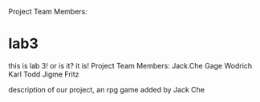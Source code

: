 Project Team Members:
# lab3
this is lab 3! or is it? it is!
Project Team Members:
Jack.Che
Gage Wodrich
Karl Todd
Jigme Fritz

description of our project, an rpg game added by Jack Che
